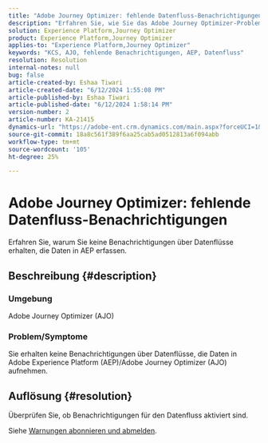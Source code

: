 ```yaml
---
title: "Adobe Journey Optimizer: fehlende Datenfluss-Benachrichtigungen"
description: "Erfahren Sie, wie Sie das Adobe Journey Optimizer-Problem beheben können, bei dem Sie keine Benachrichtigungen über Datenflüsse erhalten, die Daten in Adobe Experience Platform erfassen"
solution: Experience Platform,Journey Optimizer
product: Experience Platform,Journey Optimizer
applies-to: "Experience Platform,Journey Optimizer"
keywords: "KCS, AJO, fehlende Benachrichtigungen, AEP, Datenfluss"
resolution: Resolution
internal-notes: null
bug: false
article-created-by: Eshaa Tiwari
article-created-date: "6/12/2024 1:55:08 PM"
article-published-by: Eshaa Tiwari
article-published-date: "6/12/2024 1:58:14 PM"
version-number: 2
article-number: KA-21415
dynamics-url: "https://adobe-ent.crm.dynamics.com/main.aspx?forceUCI=1&pagetype=entityrecord&etn=knowledgearticle&id=09cfa55a-c328-ef11-840a-6045bd029b18"
source-git-commit: 18a8c561f389f6aa25cab5ad0512813a6f094abb
workflow-type: tm+mt
source-wordcount: '105'
ht-degree: 25%

---
```


# Adobe Journey Optimizer: fehlende Datenfluss-Benachrichtigungen


Erfahren Sie, warum Sie keine Benachrichtigungen über Datenflüsse erhalten, die Daten in AEP erfassen.

## Beschreibung {#description}


### Umgebung

Adobe Journey Optimizer (AJO)

### Problem/Symptome

Sie erhalten keine Benachrichtigungen über Datenflüsse, die Daten in Adobe Experience Platform (AEP)/Adobe Journey Optimizer (AJO) aufnehmen.


## Auflösung {#resolution}


Überprüfen Sie, ob Benachrichtigungen für den Datenfluss aktiviert sind.

Siehe [Warnungen abonnieren und abmelden](https://experienceleague.adobe.com/docs/experience-platform/sources/ui-tutorials/alerts.html?lang=de#subscribe-and-unsubscribe-to-alerts).


